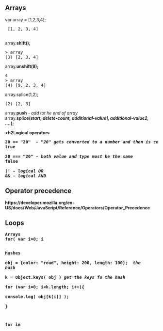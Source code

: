 <h2>Arrays</h2>
var array = [1,2,3,4];  
<pre>
 [1, 2, 3, 4]
 </pre>
 
array.<b>shift();</b>   
<pre>
&gt; array
(3) [2, 3, 4]
</pre>

array.<b>unshift(9);</b>   
<pre>
4
&gt; array
(4) [9, 2, 3, 4]
</pre>

array.splice(1,2);
<pre>
(2) [2, 3]
</pre>

array.<b>push</b>  - <em>add tot he end of array </em>   
array.<b>splice(<em>start, delete-count, additional-value1, additional-value2, ....</em>);   

<h2Logical operators</h2>
<pre>
<b>20 == "20" </b> - <em>"20" gets converted to a number and then is compared</em>
true

<b>20 === "20"</b> - <em>both value and type must be the same</em>    
false

<b>||</b> - <em>logical OR</em>
<b>&&</b> - <em>logical AND</em>
</pre>

<h2>Operator precedence</h2>   
https://developer.mozilla.org/en-US/docs/Web/JavaScript/Reference/Operators/Operator_Precedence

<h2>Loops</h2>
<pre>
Arrays   
<b>for( var i=0; i<array.length; i++;){ ... }</b>

Hashes  
obj = {color: "read", height: 200, length: 100};   <em> the hash</em>    
k = Object.keys( obj )   <em>get the keys fo the hash</em>    
for (var i=0; i<k.length; i++){    
 console.log( obj[k[i]] );    
}

<b>for in</b>
</pre>
